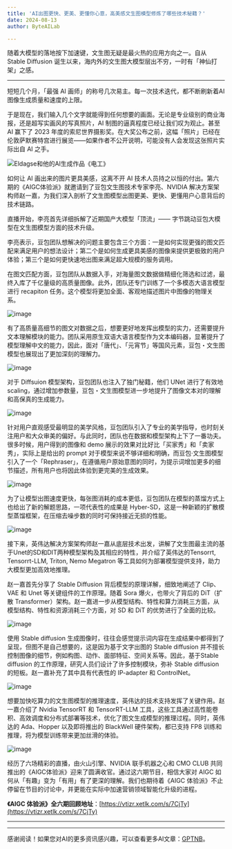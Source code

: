 ```yaml
---
title: 'AI出图更快、更美、更懂你心意，高美感文生图模型修炼了哪些技术秘籍？'
date: 2024-08-13
author: ByteAILab

---
```


随着大模型的落地按下加速键，文生图无疑是最火热的应用方向之一。自从 Stable Diffusion 诞生以来，海内外的文生图大模型层出不穷，一时有「神仙打架」之感。

---
短短几个月，「最强 AI 画师」的称号几次易主。每一次技术迭代，都不断刷新着AI图像生成质量和速度的上限。

于是现在，我们输入几个文字就能得到任何想要的画面。无论是专业级别的商业海报，还是超写实画风的写真照片，AI 制图的逼真程度已经让我们叹为观止。甚至 AI 赢下了 2023 年度的索尼世界摄影奖。在大奖公布之前，这幅「照片」已经在伦敦萨默赛特宫进行展览——如果作者不公开说明，可能没有人会发现这张照片实际出自 AI 之手。

![Eldagse和他的AI生成作品《电工》](https://mmbiz.qpic.cn/sz_mmbiz_png/KmXPKA19gWibv1kAx14e5hrRfl4zwdto5ZpUPKovSMJmZlnNEzsxGlp2cD2ZAYKwN4yS7ia1p7dpjmMa9xf7p0iaA/640?wx_fmt=png&from=appmsg)

如何让 AI 画出来的图片更具美感，这离不开 AI 技术人员持之以恒的付出。第六期的《AIGC体验派》就邀请到了豆包文生图技术专家李亮、NVIDIA 解决方案架构师赵一嘉，为我们深入剖析了文生图模型出图更美、更快、更懂用户心意背后的技术链路。

直播开始，李亮首先详细拆解了近期国产大模型「顶流」—— 字节跳动豆包大模型在文生图模型方面的技术升级。

李亮表示，豆包团队想解决的问题主要包含三个方面：一是如何实现更强的图文匹配来满足用户的想法设计；第二个是如何生成更具美感的图像来提供更极致的用户体验；第三个是如何更快速地出图来满足超大规模的服务调用。

在图文匹配方面，豆包团队从数据入手，对海量图文数据做精细化筛选和过滤，最终入库了千亿量级的高质量图像。此外，团队还专门训练了一个多模态大语言模型进行 recapiton 任务。这个模型将更加全面、客观地描述图片中图像的物理关系。

![image](https://mmbiz.qpic.cn/sz_mmbiz_png/KmXPKA19gWibv1kAx14e5hrRfl4zwdto5G5RPUGequE6MuzfENxkibLUfzQqibmQEiata2SPTlicyEQErdDE0ChEcCg/640?wx_fmt=png&from=appmsg)

有了高质量高细节的图文对数据之后，想要更好地发挥出模型的实力，还需要提升文本理解模块的能力。团队采用原生双语大语言模型作为文本编码器，显著提升了模型理解中文的能力，因此，面对「唐代」、「元宵节」等国风元素，豆包・文生图模型也展现出了更加深刻的理解力。

![image](https://mmbiz.qpic.cn/sz_mmbiz_png/KmXPKA19gWibv1kAx14e5hrRfl4zwdto571EMR6G4g4S0Y3r9A6HIaAegxpVp6mmOXoaZqs4icm12CW6dfJUFRoQ/640?wx_fmt=png&from=appmsg)

对于 Diffsuion 模型架构，豆包团队也注入了独门秘籍，他们 UNet 进行了有效地scaling，通过增加参数量，豆包・文生图模型进一步地提升了图像文本对的理解和高保真的生成能力。

![image](https://mmbiz.qpic.cn/sz_mmbiz_png/KmXPKA19gWibv1kAx14e5hrRfl4zwdto5OExnUHnU4LRXIn2lKhwj043850KtvyAARneOHu0CgGbugdYs7j7Vnw/640?wx_fmt=png&from=appmsg)

针对用户直观感受最明显的美学风格，豆包团队引入了专业的美学指导，也时刻关注用户和大众审美的偏好。与此同时，团队也在数据和模型架构上下了一番功夫。很多时候，用户得到的图像和 demo 展示的效果对比好比「买家秀」和「卖家秀」，实际上是给出的 prompt 对于模型来说不够详细和明确，而豆包·文生图模型引入了一个「Rephraser」，在遵循用户原始意图的同时，为提示词增加更多的细节描述，所有用户也将因此体验到更完美的生成效果。

![image](https://mmbiz.qpic.cn/sz_mmbiz_png/KmXPKA19gWibv1kAx14e5hrRfl4zwdto5ISgJenYBjib576qicD3b7YaLKbnfvRwD1Hl2hnmpxZtDibFiatbP7UYYOg/640?wx_fmt=png&from=appmsg)

为了让模型出图速度更快，每张图消耗的成本更低，豆包团队在模型的蒸馏方式上也给出了新的解题思路，一项代表性的成果是 Hyber-SD，这是一种新颖的扩散模型蒸馏框架，在压缩去噪步数的同时可保持接近无损的性能。

![image](https://mmbiz.qpic.cn/sz_mmbiz_png/KmXPKA19gWibv1kAx14e5hrRfl4zwdto5cnnnqUIg5EtmBGicT3WXP5orYWAQyZbcYxNCXWR8jPZPCl5oEOPRoeg/640?wx_fmt=png&from=appmsg)

接下来，英伟达解决方案架构师赵一嘉从底层技术出发，讲解了文生图最主流的基于Unet的SD和DIT两种模型架构及其相应的特性，并介绍了英伟达的Tensorrt, Tensorrt-LLM, Triton, Nemo Megatron 等工具如何为部署模型提供支持，助力大模型更加高效地推理。

赵一嘉首先分享了 Stable Diffusion 背后模型的原理详解，细致地阐述了 Clip、VAE 和 Unet 等关键组件的工作原理。随着 Sora 爆火，也带火了背后的 DiT（扩散 Transformer）架构。赵一嘉进一步从模型结构、特性和算力消耗三方面，从模型结构、特性和资源消耗三个方面，对 SD 和 DiT 的优势进行了全面的比较。

![image](https://mmbiz.qpic.cn/sz_mmbiz_png/KmXPKA19gWibv1kAx14e5hrRfl4zwdto5Mra6quSyq3tdoQAG06P6LoXvVxaklPPTrsicDsjGfYYNxtDicicj9XZNA/640?wx_fmt=png&amp;from=appmsg)

使用 Stable diffusion 生成图像时，往往会感觉提示词内容在生成结果中都得到了呈现，但图不是自己想要的，这是因为基于文字出图的 Stable diffusion 并不擅长控制图像的细节，例如构图、动作、面部特征、空间关系等。因此，基于Stable diffusion 的工作原理，研究人员们设计了许多控制模块，弥补 Stable diffusion 的短板。赵一嘉补充了其中具有代表性的 IP-adapter 和 ControlNet。

![image](https://mmbiz.qpic.cn/sz_mmbiz_png/KmXPKA19gWibv1kAx14e5hrRfl4zwdto5icDZOS964J3oZ9kpbdBtsCjezLDoTrpZgJotb2OgYRLTyibjk9gQToPQ/640?wx_fmt=png&from=appmsg)

想要加快吃算力的文生图模型的推理速度，英伟达的技术支持发挥了关键作用。赵一嘉介绍了 Nvidia TensorRT 和 TensorRT-LLM 工具，这些工具通过高性能卷积、高效调度和分布式部署等技术，优化了图文生成模型的推理过程。同时，英伟达的 Ada、Hopper 以及即将推出的 BlackWell 硬件架构，都已支持 FP8 训练和推理，将为模型训练带来更加丝滑的体验。

![image](https://mmbiz.qpic.cn/sz_mmbiz_png/KmXPKA19gWibv1kAx14e5hrRfl4zwdto5KUicVrBoa8qp0ibuOadFKiajwKChyXlOQicXgERI4ibicmGExItc2FYSe5w/640?wx_fmt=png&from=appmsg)

经历了六场精彩的直播，由火山引擎、NVIDIA 联手机器之心和 CMO CLUB 共同推出的《AIGC体验派》迎来了圆满收官。通过这六期节目，相信大家对 AIGC 如何从「有趣」变为「有用」有了更深的理解。我们也期待着《AIGC 体验派》不止停留在节目的讨论中，并更能在实际中加速营销领域智能化升级的进程。

**《AIGC 体验派》全六期回顾地址**：[https://vtizr.xetlk.com/s/7CjTy](https://vtizr.xetlk.com/s/7CjTy)

---
---
感谢阅读！如果您对AI的更多资讯感兴趣，可以查看更多AI文章：[GPTNB](https://gptnb.com)。